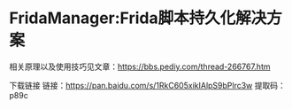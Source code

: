# FridaManager:Frida脚本持久化解决方案
相关原理以及使用技巧见文章：https://bbs.pediy.com/thread-266767.htm


下载链接
链接：https://pan.baidu.com/s/1RkC605xikIAlpS9bPlrc3w
提取码：p89c


